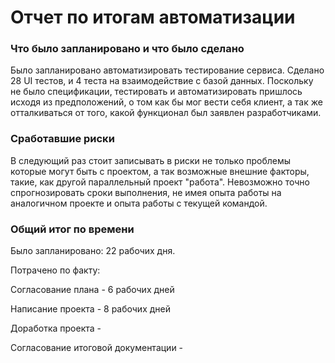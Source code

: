 # Отчет по итогам автоматизации
### Что было запланировано и что было сделано
Было запланировано автоматизировать тестирование сервиса.
Сделано 28 UI тестов, и 4 теста на взаимодействие с базой данных. Поскольку не было спецификации, тестировать 
и автоматизировать пришлось исходя из предположений, о том как бы мог вести себя клиент, а так же 
отталкиваться от того, какой функционал был заявлен разработчиками.

### Сработавшие риски
В следующий раз стоит записывать в риски не только проблемы которые могут быть с проектом, а так возможные внешние факторы,
такие, как другой параллельный проект "работа".
Невозможно точно спрогнозировать сроки выполнения, не имея опыта работы на аналогичном проекте и опыта работы с текущей командой.

### Общий итог по времени
Было запланировано: 22 рабочих дня.  

Потрачено по факту: 

Согласование плана - 6 рабочих дней

Написание проекта - 8 рабочих дней

Доработка проекта -

Согласование итоговой документации -



